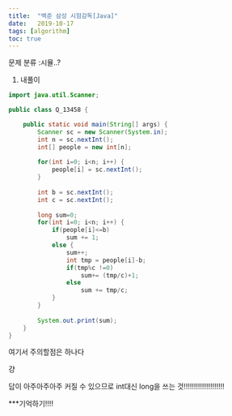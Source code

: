 ```yaml
---
title:  "백준 삼성 시험감독[Java]"
date:   2019-10-17
tags: [algorithm]
toc: true 
---
```


문제 분류 :시뮬..?



1. 내풀이

```java
import java.util.Scanner;

public class Q_13458 {

	public static void main(String[] args) {
		Scanner sc = new Scanner(System.in);
		int n = sc.nextInt();
		int[] people = new int[n];
		
		for(int i=0; i<n; i++) {
			people[i] = sc.nextInt();
		}
		
		int b = sc.nextInt();
		int c = sc.nextInt();
		
		long sum=0;
		for(int i=0; i<n; i++) {
			if(people[i]<=b)
				sum += 1;
			else {
				sum++;
				int tmp = people[i]-b;
				if(tmp%c !=0)
					sum+= (tmp/c)+1;
				else
					sum += tmp/c;
			}
		}
		
		System.out.print(sum);
	}
}

```

여기서 주의할점은 하나다

걍

답이 아주아주아주 커질 수 있으므로 int대신 long을 쓰는 것!!!!!!!!!!!!!!!!!!!!

***기억하기!!!!

